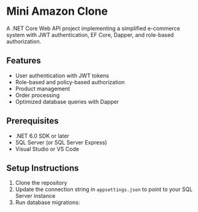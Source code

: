 # Mini Amazon Clone

A .NET Core Web API project implementing a simplified e-commerce system with JWT authentication, EF Core, Dapper, and role-based authorization.

## Features

- User authentication with JWT tokens
- Role-based and policy-based authorization
- Product management
- Order processing
- Optimized database queries with Dapper

## Prerequisites

- .NET 6.0 SDK or later
- SQL Server (or SQL Server Express)
- Visual Studio or VS Code

## Setup Instructions

1. Clone the repository
2. Update the connection string in `appsettings.json` to point to your SQL Server instance
3. Run database migrations:
